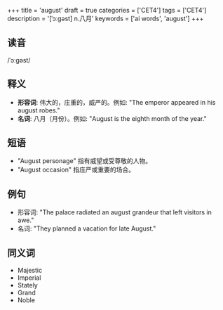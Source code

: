 +++
title = 'august'
draft = true
categories = ['CET4']
tags = ['CET4']
description = '[ˈɔːgəst] n.八月'
keywords = ['ai words', 'august']
+++

## 读音
/ˈɔːɡəst/

## 释义
- **形容词**: 伟大的，庄重的，威严的。例如: "The emperor appeared in his august robes."
- **名词**: 八月（月份）。例如: "August is the eighth month of the year."

## 短语
- "August personage" 指有威望或受尊敬的人物。
- "August occasion" 指庄严或重要的场合。

## 例句
- 形容词: "The palace radiated an august grandeur that left visitors in awe."
- 名词: "They planned a vacation for late August."

## 同义词
- Majestic
- Imperial
- Stately
- Grand
- Noble
